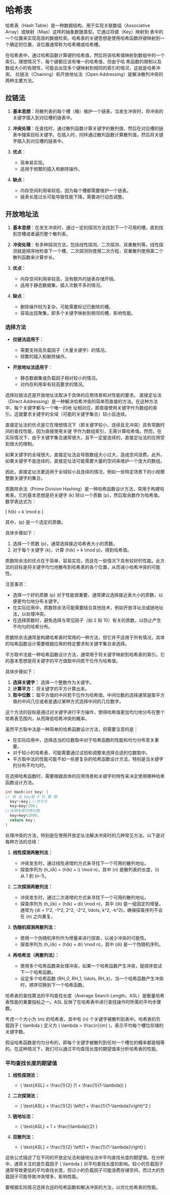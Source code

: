 # 哈希表

哈希表（Hash Table）是一种数据结构，用于实现关联数组（Associative Array）或映射（Map）这样的抽象数据类型。它通过将键（Key）映射到
表中的一个位置来实现高效的数据检索。哈希表的关键思想是使用哈希函数将键映射到一个确定的位置，该位置通常称为哈希桶或哈希槽。

在哈希表中，通过哈希函数计算键的哈希值，然后将该哈希值映射到数组中的一个索引。理想情况下，每个键都应该有唯一的哈希值，但由于哈
希函数的限制以及数组大小的有限性，可能会出现多个键映射到相同的索引的情况，这就是哈希冲突。
拉链法（Chaining）和开放地址法（Open Addressing）是解决散列冲突的两种主要方法。

## 拉链法

1. **基本思想**：将散列表的每个槽（桶）维护一个链表，当发生冲突时，将冲突的关键字插入到对应槽的链表中。

2. **冲突处理**：在查找时，通过散列函数计算关键字的散列值，然后在对应槽的链表中搜索目标关键字。在插入时，同样通过散列函数计算散列值，然后将关键字插入到对应槽的链表中。

3. **优点**：
   - 简单易实现。
   - 适用于频繁的插入和删除操作。

4. **缺点**：
   - 内存空间利用率较低，因为每个槽都需要维护一个链表。
   - 链表长度过长可能导致性能下降，需要进行动态调整。

## 开放地址法

1. **基本思想**：在发生冲突时，通过一定的探测方法找到下一个可用的槽，直到找到空槽或者遍历整个散列表。

2. **冲突处理**：有多种探测方法，包括线性探测、二次探测、双重散列等。线性探测就是顺序地检查下一个槽，二次探测则使用二次方程，双重散列使用第二个散列函数来计算步长。

3. **优点**：
   - 内存空间利用率较高，没有额外的链表存储开销。
   - 适用于静态数据集，插入次数不多的情况。

4. **缺点**：
   - 删除操作较为复杂，可能需要标记已删除的槽。
   - 容易出现聚集，即多个关键字映射到相邻的槽，影响性能。

### 选择方法

- **拉链法适用于**：
  - 需要支持高负载因子（大量关键字）的情况。
  - 频繁的插入和删除操作。

- **开放地址法适用于**：
  - 静态数据集或负载因子相对较小的情况。
  - 对内存利用率有较高要求的情况。

选择拉链法还是开放地址法取决于具体的应用场景和对性能的要求。
直接定址法（Direct Addressing）是一种解决哈希冲突的简单而直接的方法。在这种方法中，每个关键字都与一个唯一的地
址相对应，即直接使用关键字作为数组的索引。这就要求关键字的全域（可能的关键字集合）较小且连续。

直接定址法的优点是它在理想情况下（即关键字较小、连续且无冲突）具有常数时间的查找性能，因为直接使用关键
字作为数组索引，无需计算哈希值。然而，在实际情况下，由于关键字集合通常很大，且不一定是连续的，直接定址法的应用受到很大的限制。

如果关键字的全域很大，直接定址法会导致数组大小过大，造成空间浪费。此外，如果关键字不是连续的，直接定址法可能需要大量的空间来维护一个庞大的数组。

因此，直接定址法更适用于全域较小且连续的情况，例如一些特定场景下的小规模整数关键字的集合。

质数除余法（Prime Division Hashing）是一种哈希函数设计方法，常用于构建哈希表。它的基本思想是将关键字 \(k\) 除以一个质数 \(p\)，然后取余数作为哈希值。数学表达式为：

\[ h(k) = k \mod p \]

其中，\(p\) 是一个选定的质数。

具体步骤如下：

1. 选择一个质数 \(p\)，通常选择接近哈希表大小的质数。
2. 对于每个关键字 \(k\)，计算 \(h(k) = k \mod p\)，得到哈希值。

质数除余法的优点在于简单、容易实现，而且在一些情况下具有较好的性能。此方法的目标是将关键字均匀地散布到哈希表的各个位置，从而减小哈希冲突的可能性。

注意事项：

- 选择一个好的质数 \(p\) 对于性能很重要，通常建议选择接近表大小的质数，以便更均匀地分布关键字。
- 在实际应用中，质数除余法可能需要结合其他技术，例如开放寻址法或链地址法，以处理冲突。
- 在选择质数时，避免选择与常见因子（如 2 和 10）有关的质数，以防止产生不均匀的哈希分布。

质数除余法通常是构建哈希表时常用的一种方法，但它并不适用于所有情况，具体的哈希函数设计需要根据应用的特定要求和关键字集合来选择。

平方取中法是一种哈希函数设计方法，通常用于将关键字映射到哈希表的索引。它的基本思想是将关键字的平方值取中间若干位作为哈希值。

具体步骤如下：

1. **选择关键字：** 选择一个整数作为关键字。
2. **计算平方：** 将关键字的平方计算出来。
3. **取中位数：** 取平方值的中间若干位作为哈希值。中间位数的选择通常是取平方值的中间几位或者是通过某种方式选择中间的几位数字。

这个方法的目标是通过对关键字进行平方操作，使得哈希值更加均匀地分布在整个哈希表范围内，从而降低哈希冲突的概率。

虽然平方取中法是一种简单的哈希函数设计方法，但需要注意的是：

- 在实际应用中，选择适当的位数取中对于哈希函数的性能和均匀分布至关重要。
- 对于较小的哈希表，可能需要通过试验和调整来选择合适的位数取中。
- 平方取中法的性能可能不如一些更复杂的哈希函数设计方法，特别是当关键字的分布不均匀时。

在选择哈希函数时，需要根据具体的应用场景和关键字的特性来决定使用哪种哈希函数设计方法。

```C++
int Hash(int key) {
// 假 设 key是 4 位 整 数
  key*=key；//求平方
  key=key/100；
//去掉末尾的两位数
  key=key%1000;
  return key；
}
```

处理冲突的方法，特别是在使用开放定址法解决冲突时的几种常见方法。以下是对每种方法的总结：

1. **线性探测再散列法：**
   - 冲突发生时，通过线性递增的方式来寻找下一个可用的散列地址。
   - 探查序列为 \(h_i(k) = (h(k) + i) \mod n\)，其中 \(n\) 是散列表的长度，\(i\) 从 1 到 \(n-1\)。

2. **二次探测再散列法：**
   - 冲突发生时，通过二次递增的方式来寻找下一个可用的散列地址。
   - 探查序列为 \(h_i(k) = (h(k) + di) \mod n\)，其中 \(di\) 是一组固定的增量，通常为 \(di = 1^2, -1^2, 2^2, -2^2, \ldots, k^2, -k^2\)，确保探查序列不会在 \(n\) 之内重复。

3. **伪随机探测再散列法：**
   - 使用一个伪随机序列作为增量来进行探查，以减少冲突的可能性。
   - 探查序列为 \(h_i(k) = (h(k) + di) \mod n\)，其中 \(di\) 是一个伪随机序列。

4. **再哈希法（再散列法）：**
   - 使用多个哈希函数来处理冲突，如果一个哈希函数产生冲突，就顺序尝试下一个哈希函数。
   - 设定多个哈希函数 \(RH_0, RH_1, \ldots, RH_k\)，当一个哈希函数产生冲突时，顺序切换到下一个哈希函数。

哈希表的查找算法的平均查找长度（Average Search Length，ASL）是衡量哈希表性能的重要指标之一。ASL 反映了在哈希表中进行查找操作时所需的平均步骤数。

考虑一个大小为 \(m\) 的哈希表，其中有 \(n\) 个关键字被散列到表中。哈希表的负载因子 \( \lambda \) 定义为 \( \lambda = \frac{n}{m} \)，表示平均每个槽位存储的关键字数。

假设哈希函数是均匀分布的，即每个关键字被散列到任何一个槽位的概率都是相等的。在这种情况下，我们可以通过平均查找长度的期望值来分析哈希表的性能。

### 平均查找长度的期望值

1. **线性探测法：**
   - \( \text{ASL} = \frac{1}{2} (1 + \frac{1}{1-\lambda}) \)

2. **二次探测法：**
   - \( \text{ASL} = \frac{1}{2} \left(1 + \frac{1}{1-\lambda}\right)^2 \)

3. **链地址法：**
   - \( \text{ASL} = 1 + \frac{\lambda}{2} \)
  
4. **双散列法：**
   - \( \text{ASL} = \frac{1}{2} \left(1 + \frac{1}{1-\lambda}\right) \)

这些公式描述了在不同的开放定址法和链地址法中平均查找长度的期望值。在分析中，通常关注的是负载因子 \( \lambda \) 对平均查找长度的影响。较小的负载因子通常导致更低的平均查找长度，但过小的负载因子可能浪费存储空间，而过大的负载因子可能导致冲突增多，影响性能。

要根据实际情况选择合适的哈希函数和解决冲突的方法，以优化哈希表的性能。
